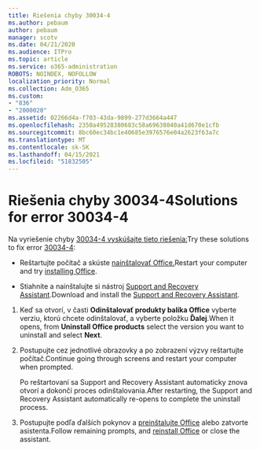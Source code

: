 ```yaml
---
title: Riešenia chyby 30034-4
ms.author: pebaum
author: pebaum
manager: scotv
ms.date: 04/21/2020
ms.audience: ITPro
ms.topic: article
ms.service: o365-administration
ROBOTS: NOINDEX, NOFOLLOW
localization_priority: Normal
ms.collection: Adm_O365
ms.custom:
- "836"
- "2000020"
ms.assetid: 02266d4a-f703-43da-9899-277d3664a447
ms.openlocfilehash: 2350a49528380683c58a69638040a41d670e1cfb
ms.sourcegitcommit: 8bc60ec34bc1e40685e3976576e04a2623f63a7c
ms.translationtype: MT
ms.contentlocale: sk-SK
ms.lasthandoff: 04/15/2021
ms.locfileid: "51832505"
---
```

# <a name="solutions-for-error-30034-4"></a><span data-ttu-id="91e9c-102">Riešenia chyby 30034-4</span><span class="sxs-lookup"><span data-stu-id="91e9c-102">Solutions for error 30034-4</span></span>

<span data-ttu-id="91e9c-103">Na vyriešenie chyby [30034-4 vyskúšajte tieto riešenia:](https://support.office.com/article/d5df89a9-0507-4b4c-92f9-22f457e630aa?wt.mc_id=Alchemy_ClientDIA)</span><span class="sxs-lookup"><span data-stu-id="91e9c-103">Try these solutions to fix error [30034-4](https://support.office.com/article/d5df89a9-0507-4b4c-92f9-22f457e630aa?wt.mc_id=Alchemy_ClientDIA):</span></span>
  
- <span data-ttu-id="91e9c-104">Reštartujte počítač a skúste [nainštalovať Office.](https://portal.office.com/OLS/MySoftware.aspx)</span><span class="sxs-lookup"><span data-stu-id="91e9c-104">Restart your computer and try [installing Office](https://portal.office.com/OLS/MySoftware.aspx).</span></span>

- <span data-ttu-id="91e9c-105">Stiahnite a nainštalujte si nástroj [Support and Recovery Assistant](https://aka.ms/SARA-OfficeUninstall-Alchemy).</span><span class="sxs-lookup"><span data-stu-id="91e9c-105">Download and install the [Support and Recovery Assistant](https://aka.ms/SARA-OfficeUninstall-Alchemy).</span></span>

1. <span data-ttu-id="91e9c-106">Keď sa otvorí, v časti **Odinštalovať produkty balíka Office** vyberte verziu, ktorú chcete odinštalovať, a vyberte položku **Ďalej**.</span><span class="sxs-lookup"><span data-stu-id="91e9c-106">When it opens, from **Uninstall Office products** select the version you want to uninstall and select **Next**.</span></span>

2. <span data-ttu-id="91e9c-107">Postupujte cez jednotlivé obrazovky a po zobrazení výzvy reštartujte počítač.</span><span class="sxs-lookup"><span data-stu-id="91e9c-107">Continue going through screens and restart your computer when prompted.</span></span>

    <span data-ttu-id="91e9c-108">Po reštartovaní sa Support and Recovery Assistant automaticky znova otvorí a dokončí proces odinštalovania.</span><span class="sxs-lookup"><span data-stu-id="91e9c-108">After restarting, the Support and Recovery Assistant automatically re-opens to complete the uninstall process.</span></span>

3. <span data-ttu-id="91e9c-109">Postupujte podľa ďalších pokynov a [preinštalujte Office](https://portal.office.com/OLS/MySoftware.aspx) alebo zatvorte asistenta.</span><span class="sxs-lookup"><span data-stu-id="91e9c-109">Follow remaining prompts, and [reinstall Office](https://portal.office.com/OLS/MySoftware.aspx) or close the assistant.</span></span>
